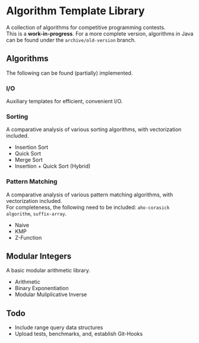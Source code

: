 # Algorithm Template Library
A collection of algorithms for competitive programming contests.  
This is a **work-in-progress**. For a more complete version, algorithms in Java can be found under the `archive/old-version` branch.

## Algorithms
The following can be found (partially) implemented.  

### I/O
Auxiliary templates for efficient, convenient I/O.

### Sorting
A comparative analysis of various sorting algorithms, with vectorization included.  
- Insertion Sort
- Quick Sort
- Merge Sort
- Insertion + Quick Sort (Hybrid)

### Pattern Matching
A comparative analysis of various pattern matching algorithms, with vectorization included.  
For completeness, the following need to be included: `aho-corasick algorithm`, `suffix-array`.
- Naive
- KMP
- Z-Function

## Modular Integers
A basic modular arithmetic library.
- Arithmetic
- Binary Exponentiation
- Modular Muliplicative Inverse

## Todo
- Include range query data structures
- Upload tests, benchmarks, and, establish Git-Hooks
